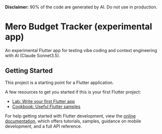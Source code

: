 **Disclaimer:** 90% of the code are generated by AI. Do not use in production.

# Mero Budget Tracker (experimental app)

An experimental Flutter app for testing vibe coding and context engineering 
with AI (Claude Sonnet3.5).

## Getting Started

This project is a starting point for a Flutter application.

A few resources to get you started if this is your first Flutter project:

- [Lab: Write your first Flutter app](https://docs.flutter.dev/get-started/codelab)
- [Cookbook: Useful Flutter samples](https://docs.flutter.dev/cookbook)

For help getting started with Flutter development, view the
[online documentation](https://docs.flutter.dev/), which offers tutorials,
samples, guidance on mobile development, and a full API reference.
